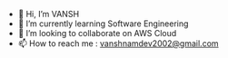 - 👋 Hi, I’m VANSH
- 🌱 I’m currently learning Software Engineering
- 💞️ I’m looking to collaborate on AWS Cloud
- 📫 How to reach me : vanshnamdev2002@gmail.com
